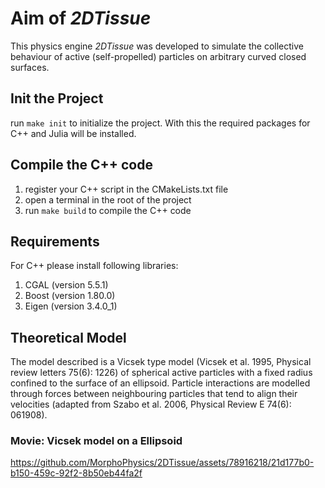 # Aim of *2DTissue*

This physics engine *2DTissue* was developed to simulate the collective behaviour of active (self-propelled) particles on arbitrary curved closed surfaces.

## Init the Project

run `make init` to initialize the project. With this the required packages for C++ and Julia will be installed.

## Compile the C++ code

1. register your C++ script in the CMakeLists.txt file
2. open a terminal in the root of the project
3. run `make build` to compile the C++ code

## Requirements

For C++ please install following libraries:
1. CGAL (version 5.5.1)
2. Boost (version 1.80.0)
3. Eigen (version 3.4.0_1)

## Theoretical Model

The model described is a Vicsek type model (Vicsek et al. 1995, Physical review letters 75(6): 1226) of spherical active particles with a fixed radius confined to the surface of an ellipsoid. Particle interactions are modelled through forces between neighbouring particles that tend to align their velocities (adapted from Szabo et al. 2006, Physical Review E 74(6): 061908).

### Movie: Vicsek model on a Ellipsoid

https://github.com/MorphoPhysics/2DTissue/assets/78916218/21d177b0-b150-459c-92f2-8b50eb44fa2f
